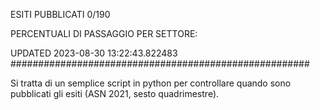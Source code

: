 ESITI PUBBLICATI 0/190 

PERCENTUALI DI PASSAGGIO PER SETTORE:

UPDATED 2023-08-30 13:22:43.822483
###################################################### 

Si tratta di un semplice script in python per controllare quando sono pubblicati gli esiti (ASN 2021, sesto quadrimestre).

